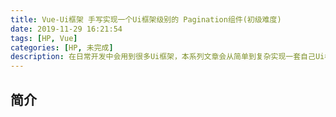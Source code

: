 ```yaml
---
title: Vue-Ui框架 手写实现一个Ui框架级别的 Pagination组件(初级难度)
date: 2019-11-29 16:21:54
tags: [HP, Vue]
categories: [HP, 未完成]
description: 在日常开发中会用到很多Ui框架，本系列文章会从简单到复杂实现一套自己Ui框架。本篇文章中从0开始手写一个Ui框架级别的Pagination组件。
---
```


## 简介
